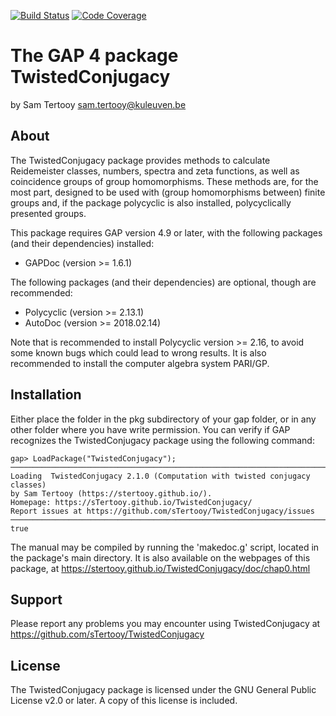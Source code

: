 [![Build Status](https://github.com/sTertooy/TwistedConjugacy/workflows/CI/badge.svg?branch=master)](https://github.com/sTertooy/TwistedConjugacy/actions?query=workflow%3ACI+branch%3Amaster)
[![Code Coverage](https://codecov.io/gh/sTertooy/TwistedConjugacy/branch/master/graph/badge.svg)](https://codecov.io/gh/sTertooy/TwistedConjugacy)

The GAP 4 package TwistedConjugacy
====================================

by Sam Tertooy <sam.tertooy@kuleuven.be>



About
------------

The TwistedConjugacy package provides methods to calculate Reidemeister 
classes, numbers, spectra and zeta functions, as well as coincidence groups 
of group homomorphisms. These methods are, for the most part, designed to be 
used with (group homomorphisms between) finite groups and, if the package 
polycyclic is also installed, polycyclically presented groups.

This package requires GAP version 4.9 or later, with the following packages
(and their dependencies) installed:
- GAPDoc (version >= 1.6.1)

The following packages (and their dependencies) are optional, though are
recommended:
- Polycyclic (version >= 2.13.1)
- AutoDoc (version >= 2018.02.14)

Note that is recommended to install Polycyclic version >= 2.16, to avoid some
known bugs which could lead to wrong results. It is also recommended to install
the computer algebra system PARI/GP.



Installation
------------

Either place the folder in the pkg subdirectory of your gap folder, or in 
any other folder where you have write permission. You can verify if GAP 
recognizes the TwistedConjugacy package using the following command:

    gap> LoadPackage("TwistedConjugacy");
	─────────────────────────────────────────────────────────────────────────────
	Loading  TwistedConjugacy 2.1.0 (Computation with twisted conjugacy classes)
	by Sam Tertooy (https://stertooy.github.io/).
	Homepage: https://sTertooy.github.io/TwistedConjugacy/
	Report issues at https://github.com/sTertooy/TwistedConjugacy/issues
	─────────────────────────────────────────────────────────────────────────────
	true

The manual may be compiled by running the 'makedoc.g' script, located in
the package's main directory.  It is also available on the webpages of this
package, at <https://stertooy.github.io/TwistedConjugacy/doc/chap0.html>



Support
-------
 
Please report any problems you may encounter using TwistedConjugacy 
at <https://github.com/sTertooy/TwistedConjugacy>



License
-------

The TwistedConjugacy package is licensed under the GNU General
Public License v2.0 or later. A copy of this license is included.

